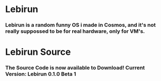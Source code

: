 # Lebirun
### Lebirun is a random funny OS i made in Cosmos, and it's not really suppossed to be for real hardware, only for VM's.

# Lebirun Source
### The Source Code is now available to Download! Current Version: Lebirun 0.1.0 Beta 1
